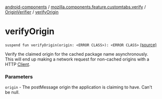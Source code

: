 [android-components](../../index.md) / [mozilla.components.feature.customtabs.verify](../index.md) / [OriginVerifier](index.md) / [verifyOrigin](./verify-origin.md)

# verifyOrigin

`suspend fun verifyOrigin(origin: <ERROR CLASS>): <ERROR CLASS>` [(source)](https://github.com/mozilla-mobile/android-components/blob/master/components/feature/customtabs/src/main/java/mozilla/components/feature/customtabs/verify/OriginVerifier.kt#L51)

Verify the claimed origin for the cached package name asynchronously. This will end up
making a network request for non-cached origins with a HTTP [Client](../../mozilla.components.concept.fetch/-client/index.md).

### Parameters

`origin` - The postMessage origin the application is claiming to have. Can't be null.